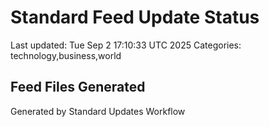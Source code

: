 # Standard Feed Update Status
Last updated: Tue Sep  2 17:10:33 UTC 2025
Categories: technology,business,world

## Feed Files Generated

Generated by Standard Updates Workflow
